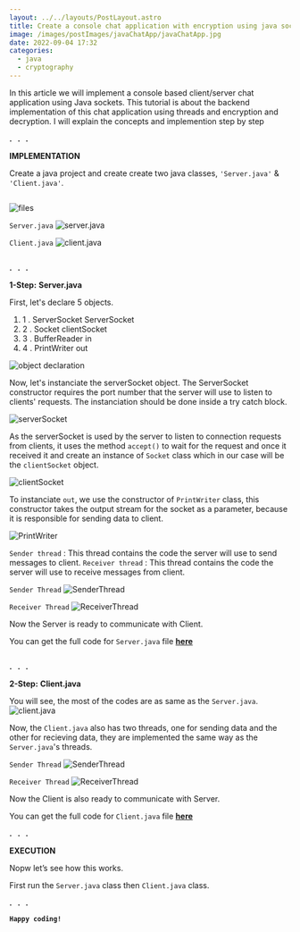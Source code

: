 ```yaml
---
layout: ../../layouts/PostLayout.astro
title: Create a console chat application with encryption using java sockets
image: /images/postImages/javaChatApp/javaChatApp.jpg
date: 2022-09-04 17:32
categories:
  - java
  - cryptography
---
```

In this article we will implement a console based client/server chat application using Java sockets. This tutorial is about the backend implementation of this chat application using threads and encryption and decryption. I will explain the concepts and implemention step by step

**. &nbsp;** **. &nbsp; .**

**IMPLEMENTATION**

Create a java project and create create two java classes, `'Server.java'` & `'Client.java'`.
<pre>
</pre>
![files](../../../public/images/postImages/javaChatApp/1.png)

`Server.java`
![server.java](../../../public/images/postImages/javaChatApp/2.png)

`Client.java`
![client.java](../../../public/images/postImages/javaChatApp/3.png)

<pre>
</pre>
**. &nbsp;** **. &nbsp; .**

**1-Step:** **Server.java**

First, let's declare 5 objects.
  
  1. 1 . ServerSocket ServerSocket
  2. 2 . Socket clientSocket
  3. 3 . BufferReader in
  4. 4 . PrintWriter out

![object declaration](../../../public/images/postImages/javaChatApp/4.png)

Now, let's instanciate the serverSocket object. The ServerSocket constructor requires the port number that the server will use to listen to clients' requests. The instanciation should be done inside a try catch block.

![serverSocket](../../../public/images/postImages/javaChatApp/5.png)

As the serverSocket is used by the server to listen to connection requests from clients, it uses the method `accept()` to wait for the request and once it received it and create an instance of `Socket` class which in our case will be the `clientSocket` object.

![clientSocket](../../../public/images/postImages/javaChatApp/6.png)

To instanciate `out`, we use the constructor of `PrintWriter` class, this constructor takes the output stream for the socket as a parameter, because it is responsible for sending data to client.

![PrintWriter](../../../public/images/postImages/javaChatApp/7.png)

`Sender thread` : This thread contains the code the server will use to send messages to client.
`Receiver thread` : This thread contains the code the server will use to receive messages from client.

`Sender Thread`
 ![SenderThread](../../../public/images/postImages/javaChatApp/8.png)

 `Receiver Thread`
 ![ReceiverThread](../../../public/images/postImages/javaChatApp/9.png)

 Now the Server is ready to communicate with Client.

 You can get the full code for `Server.java` file **[here](../../../public/files/javaChatApp/Server.java)**

 <pre>
</pre>
**. &nbsp;** **. &nbsp; .**

**2-Step:** **Client.java**

You will see, the most of the codes are as same as the `Server.java`.
![client.java](../../../public/images/postImages/javaChatApp/10.png)

Now, the `Client.java` also has two threads, one for sending data and the other for recieving data, they are implemented the same way as the `Server.java`'s threads.

`Sender Thread`
 ![SenderThread](../../../public/images/postImages/javaChatApp/11.png)

 `Receiver Thread`
 ![ReceiverThread](../../../public/images/postImages/javaChatApp/12.png)

 Now the Client is also ready to communicate with Server.

 You can get the full code for `Client.java` file **[here](../../../public/files/javaChatApp/Client.java)**
 
**. &nbsp;** **. &nbsp; .**

**EXECUTION**

Nopw let’s see how this works.

First run the `Server.java` class then `Client.java` class.

**. &nbsp;** **. &nbsp; .**

**`Happy coding!`**


